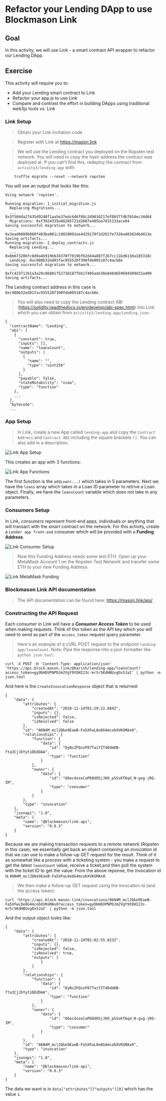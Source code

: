 # Refactor your Lending DApp to use Blockmason Link
## Goal
In this activity, we will use Link - a smart contract API wrapper to refactor our Lending DApp.

## Exercise
This activity will require you to:
* Add your Lending smart contract to Link
* Refactor your app.js to use Link
* Compare and contrast the effort in building DApps using traditional web3js tools vs. Link

### Link Setup
> Obtain your Link invitation code

> Register with Link at https://mason.link

> We will use the Lending contract you deployed on the Ropsten test network. You will need to copy the hash address the contract was deployed at. If you can't find this, redeploy the contract from `activity3/lending-app` with:
```
    truffle migrate --reset --network ropsten
```
You will see an output that looks like this:
```
Using network 'ropsten'.

Running migration: 1_initial_migration.js
  Replacing Migrations...
  ... 0x3f504da27435d9240f1aa5e37edc6d6f89c2d983d217ef0b57fdb7b54ec34d64
  Migrations: 0xf3924335e08285721d2607e495ba7815133ace84
Saving successful migration to network...
  ... 0x3ead6009b860f403ba001c19828091ee4d29170f1d201fe7326a403d24bd413e
Saving artifacts...
Running migration: 2_deploy_contracts.js
  Replacing Lending...
  ... 0x6b673206fc8d0a4b919b634370f7019bf62d44a887f2b7cc11bd613da185318c
  Lending: 0xc980b32ed01fac955520f390fde005187c4acb8e
Saving successful migration to network...
  ... 0xfc423712b1a3a29c86801f52738187fbb1f405ade30e8484659694509d32a409
Saving artifacts...
```
The Lending contract address in this case is `0xc980b32ed01fac955520f390fde005187c4acb8e`.

> You will also need to copy the Lending contract ABI (https://solidity.readthedocs.io/en/develop/abi-spec.html) into Link which you can obtain from `activity3/lending-app/Lending.json`:
```
{
  "contractName": "Lending",
  "abi": [
    {
      "constant": true,
      "inputs": [],
      "name": "loansCount",
      "outputs": [
        {
          "name": "",
          "type": "uint256"
        }
      ],
      "payable": false,
      "stateMutability": "view",
      "type": "function"
    },
    ...
  ],
  "bytecode":
  ...

```
### App Setup
> In Link, create a new App called `lending-app` and copy the `Contract Address` and `Contract ABI` including the square brackets `[]`. You can also add in a description. 

![Link App Setup](images/Link_App_setup.png)

This creates an app with 3 functions:

![Link App Functions](images/Link_App_functions.png)

The first function is the `addLoan(...)` which takes in 5 parameters. Next we have the `loans` array which takes in a Loan ID parameter to retrive a Loan object. Finally, we have the `loansCount` variable which does not take in any parameters. 

### Consumers Setup
In Link, _consumers_ represent front-end apps, individuals or anything that will transact with the smart contract on the network. For this activity, create a `Lender app front-end` consumer which will be provided with a **Funding Address**. 

![Link Consumer Setup](images/Link_Consumer_setup.png)

> Now this Funding Address needs some test ETH. Open up your MetaMask Account 1 on the Ropsten Test Network and transfer some ETH to your new Funding Address.

![Link MetaMask Funding](images/Link_MetaMask_Funding.png)

### Blockmason Link API documentation
> The API documentation can be found here: https://mason.link/api/

### Constructing the API Request
Each consumer in Link will have a _**Consumer Access Token**_ to be used when making requests. Think of this token as the API key which you will need to send as part of the `access_token` request query parameter. 

> Here's an example of a cURL POST request to the endpoint `lending-app/loansCount`.  Note: Pipe the response into a json formatter like `python json.tool`:
```
curl -X POST -H 'Content-Type: application/json' 'https://api.block.mason.link/@harish/lending-app/loansCount?access_token=gyObHEUPNPDJm2VgY9tDHI23c-mrSr5KdHBUvgOxSJaI' | python -m json.tool
```
And here is the `CreateInvocationResponse` object that is returned:
```
{
    "data": {
        "attributes": {
            "createdAt": "2018-11-14T01:29:22.684Z",
            "inputs": {},
            "isRejected": false,
            "isResolved": false
        },
        "id": "86N4M_mcl2Qke9EaeB-Fa5XFwL0e8G4mcobXVKGMAx0",
        "relationships": {
            "function": {
                "data": {
                    "id": "DyNsZFQsxP87TaiYIT4DdmDB-fta3CjJbYytiDEdDAA",
                    "type": "function"
                }
            },
            "owner": {
                "data": {
                    "id": "66ec4soxCaPD8d05jJKO_pSSsKT6qd_N-gxg-jRQ-IM",
                    "type": "consumer"
                }
            }
        },
        "type": "invocation"
    },
    "jsonapi": "1.0",
    "meta": {
        "name": "@blockmason/link-api",
        "version": "0.6.3"
    }
}
```
Because we are making transaction requests to a remote network (Ropsten in this case), we essentially get back an object containing an _invocation_ id that we can use to make a follow-up GET request for the result. Think of it as somewhat like a process with a ticketing system - you make a request to get the latest `loansCount` value, receive a ticket,and then poll the system with the ticket ID to get the value. From the above reponse, the invocation id is `86N4M_mcl2Qke9EaeB-Fa5XFwL0e8G4mcobXVKGMAx0`. 

> We then make a follow-up GET request using the invocation id (and the access token): 
```
curl 'https://api.block.mason.link/invocations/86N4M_mcl2Qke9EaeB-Fa5XFwL0e8G4mcobXVKGMAx0?access_token=gyObHEUPNPDJm2VgY9tDHI23c-mrSr5KdHBUvgOxSJaI' | python -m json.tool
```
And the output object looks like:
```
{
    "data": {
        "attributes": {
            "createdAt": "2018-11-14T01:02:55.023Z",
            "inputs": {},
            "isRejected": false,
            "isResolved": true,
            "outputs": [
                1
            ]
        },
        "relationships": {
            "function": {
                "data": {
                    "id": "DyNsZFQsxP87TaiYIT4DdmDB-fta3CjJbYytiDEdDAA",
                    "type": "function"
                }
            },
            "owner": {
                "data": {
                    "id": "66ec4soxCaPD8d05jJKO_pSSsKT6qd_N-gxg-jRQ-IM",
                    "type": "consumer"
                }
            }
        },
        "id": "86N4M_mcl2Qke9EaeB-Fa5XFwL0e8G4mcobXVKGMAx0",
        "type": "invocation"
    },
    "jsonapi": "1.0",
    "meta": {
        "name": "@blockmason/link-api",
        "version": "0.6.3"
    }
}
```
The data we want is in `data["attributes"]["outputs"][0]` which has the value `1`. 


